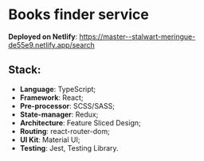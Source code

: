 # Books finder service

**Deployed on Netlify**: https://master--stalwart-meringue-de55e9.netlify.app/search

## Stack:
- **Language**: TypeScript;
- **Framework**: React;
- **Pre-processor**: SCSS/SASS;
- **State-manager**: Redux;
- **Architecture**: Feature Sliced Design;
- **Routing**: react-router-dom;
- **UI Kit**: Material UI;
- **Testing**: Jest, Testing Library.